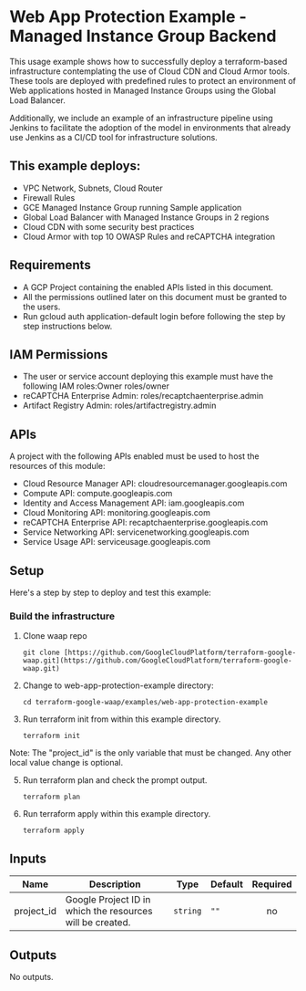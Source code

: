 # Web App Protection Example - Managed Instance Group Backend

This usage example shows how to successfully deploy a terraform-based infrastructure contemplating the use of Cloud CDN and Cloud Armor tools. These tools are deployed with predefined rules to protect an environment of Web applications hosted in Managed Instance Groups using the Global Load Balancer.

Additionally, we include an example of an infrastructure pipeline using Jenkins to facilitate the adoption of the model in environments that already use Jenkins as a CI/CD tool for infrastructure solutions.

## This example deploys:

-   VPC Network, Subnets, Cloud Router
-   Firewall Rules
-   GCE Managed Instance Group running Sample application
-   Global Load Balancer with Managed Instance Groups in 2 regions
-   Cloud CDN with some security best practices
-   Cloud Armor with top 10 OWASP Rules and reCAPTCHA integration

## Requirements

-   A GCP Project containing the enabled APIs listed in this document.
-   All the permissions outlined later on this document must be granted to the users.
-   Run gcloud auth application-default login before following the step by step instructions below.

## IAM Permissions

-   The user or service account deploying this example must have the following IAM roles:Owner roles/owner
-   reCAPTCHA Enterprise Admin: roles/recaptchaenterprise.admin
-   Artifact Registry Admin: roles/artifactregistry.admin

## APIs

A project with the following APIs enabled must be used to host the resources of this module:

-   Cloud Resource Manager API: cloudresourcemanager.googleapis.com
-   Compute API: compute.googleapis.com
-   Identity and Access Management API: iam.googleapis.com
-   Cloud Monitoring API: monitoring.googleapis.com
-   reCAPTCHA Enterprise API: recaptchaenterprise.googleapis.com
-   Service Networking API: servicenetworking.googleapis.com
-   Service Usage API: serviceusage.googleapis.com

## Setup

Here's a step by step to deploy and test this example:

### Build the infrastructure

1.  Clone waap repo

	```git clone [https://github.com/GoogleCloudPlatform/terraform-google-waap.git](https://github.com/GoogleCloudPlatform/terraform-google-waap.git)```

2.  Change to web-app-protection-example directory:

    ```cd terraform-google-waap/examples/web-app-protection-example```

3.  Run terraform init from within this example directory.

    ```terraform init```

Note: The "project_id" is the only variable that must be changed. Any other local value change is optional.

5.  Run terraform plan and check the prompt output.

    ```terraform plan```

6.  Run terraform apply within this example directory.

    ```terraform apply```

<!-- BEGINNING OF PRE-COMMIT-TERRAFORM DOCS HOOK -->
## Inputs

| Name | Description | Type | Default | Required |
|------|-------------|------|---------|:--------:|
| project\_id | Google Project ID in which the resources will be created. | `string` | `""` | no |

## Outputs

No outputs.

<!-- END OF PRE-COMMIT-TERRAFORM DOCS HOOK -->
